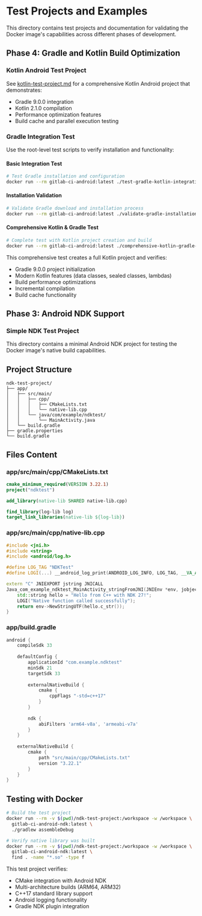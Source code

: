 # Test Projects and Examples

This directory contains test projects and documentation for validating the Docker image's capabilities across different phases of development.

## Phase 4: Gradle and Kotlin Build Optimization

### Kotlin Android Test Project
See [kotlin-test-project.md](kotlin-test-project.md) for a comprehensive Kotlin Android project that demonstrates:
- Gradle 9.0.0 integration
- Kotlin 2.1.0 compilation
- Performance optimization features
- Build cache and parallel execution testing

### Gradle Integration Test
Use the root-level test scripts to verify installation and functionality:

#### Basic Integration Test
```bash
# Test Gradle installation and configuration
docker run --rm gitlab-ci-android:latest ./test-gradle-kotlin-integration.sh
```

#### Installation Validation
```bash
# Validate Gradle download and installation process
docker run --rm gitlab-ci-android:latest ./validate-gradle-installation.sh
```

#### Comprehensive Kotlin & Gradle Test
```bash
# Complete test with Kotlin project creation and build
docker run --rm gitlab-ci-android:latest ./comprehensive-kotlin-gradle-test.sh
```

This comprehensive test creates a full Kotlin project and verifies:
- Gradle 9.0.0 project initialization
- Modern Kotlin features (data classes, sealed classes, lambdas)
- Build performance optimizations
- Incremental compilation
- Build cache functionality

## Phase 3: Android NDK Support

### Simple NDK Test Project

This directory contains a minimal Android NDK project for testing the Docker image's native build capabilities.

## Project Structure

```
ndk-test-project/
├── app/
│   ├── src/main/
│   │   ├── cpp/
│   │   │   ├── CMakeLists.txt
│   │   │   └── native-lib.cpp
│   │   └── java/com/example/ndktest/
│   │       └── MainActivity.java
│   └── build.gradle
├── gradle.properties
└── build.gradle
```

## Files Content

### app/src/main/cpp/CMakeLists.txt
```cmake
cmake_minimum_required(VERSION 3.22.1)
project("ndktest")

add_library(native-lib SHARED native-lib.cpp)

find_library(log-lib log)
target_link_libraries(native-lib ${log-lib})
```

### app/src/main/cpp/native-lib.cpp
```cpp
#include <jni.h>
#include <string>
#include <android/log.h>

#define LOG_TAG "NDKTest"
#define LOGI(...) __android_log_print(ANDROID_LOG_INFO, LOG_TAG, __VA_ARGS__)

extern "C" JNIEXPORT jstring JNICALL
Java_com_example_ndktest_MainActivity_stringFromJNI(JNIEnv *env, jobject /* this */) {
    std::string hello = "Hello from C++ with NDK 27!";
    LOGI("Native function called successfully");
    return env->NewStringUTF(hello.c_str());
}
```

### app/build.gradle
```gradle
android {
    compileSdk 33
    
    defaultConfig {
        applicationId "com.example.ndktest"
        minSdk 21
        targetSdk 33
        
        externalNativeBuild {
            cmake {
                cppFlags "-std=c++17"
            }
        }
        
        ndk {
            abiFilters 'arm64-v8a', 'armeabi-v7a'
        }
    }
    
    externalNativeBuild {
        cmake {
            path "src/main/cpp/CMakeLists.txt"
            version "3.22.1"
        }
    }
}
```

## Testing with Docker

```bash
# Build the test project
docker run --rm -v $(pwd)/ndk-test-project:/workspace -w /workspace \
  gitlab-ci-android-ndk:latest \
  ./gradlew assembleDebug

# Verify native library was built
docker run --rm -v $(pwd)/ndk-test-project:/workspace -w /workspace \
  gitlab-ci-android-ndk:latest \
  find . -name "*.so" -type f
```

This test project verifies:
- CMake integration with Android NDK
- Multi-architecture builds (ARM64, ARM32)
- C++17 standard library support
- Android logging functionality
- Gradle NDK plugin integration